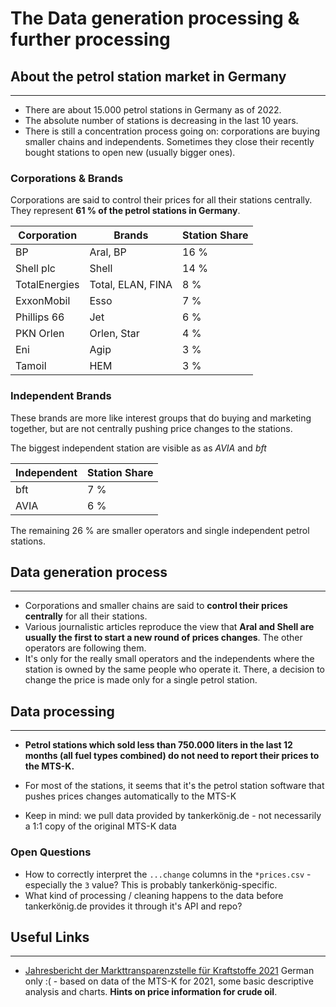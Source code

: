 # The Data generation processing & further processing

## About the petrol station market in Germany
---
- There are about 15.000 petrol stations in Germany as of 2022.
- The absolute number of stations is decreasing in the last 10 years.
- There is still a concentration process going on: corporations are buying smaller chains and independents. Sometimes they close their recently bought stations to open new (usually bigger ones).

### Corporations & Brands

Corporations are said to control their prices for all their stations centrally. They represent **61 % of the petrol stations in Germany**.

|Corporation    | Brands            |Station Share |
|---------------|-------------------|------|
| BP            | Aral, BP          | 16 % |
| Shell plc     | Shell             | 14 % | 
| TotalEnergies | Total, ELAN, FINA | 8 %  |
| ExxonMobil    | Esso              | 7 %  |
| Phillips 66   | Jet               | 6 %  |
| PKN Orlen     | Orlen, Star       | 4 %  |
| Eni           | Agip              | 3 %  |
| Tamoil        | HEM               | 3 %  |


### Independent Brands
These brands are more like interest groups that do buying and marketing together, but are not centrally pushing price changes to the stations.

The biggest independent station are visible as as _AVIA_ and _bft_ 

| Independent | Station Share |
|-------------|-------|
| bft         | 7 %   |
| AVIA        | 6 %   |

The remaining 26 % are smaller operators and single independent petrol stations.

## Data generation process
--- 
- Corporations and smaller chains are said to **control their prices centrally** for all their stations.
- Various journalistic articles reproduce the view that **Aral and Shell are usually the first to start a new round of prices changes**. The other operators are following them.
- It's only for the really small operators and the independents where the station is owned by the same people who operate it. There, a decision to change the price is made only for a single petrol station.


## Data processing
---
- **Petrol stations which sold less than 750.000 liters in the last 12 months (all fuel types combined) do not need to report their prices to the MTS-K.**

- For most of the stations, it seems that it's the petrol station software that pushes prices changes automatically to the MTS-K

- Keep in mind: we pull data provided by tankerkönig.de - not necessarily a 1:1 copy of the original MTS-K data


### Open Questions
- How to correctly interpret the `...change` columns in the `*prices.csv` - especially the `3` value? This is probably tankerkönig-specific.
- What kind of processing / cleaning happens to the data before tankerkönig.de provides it through it's API and repo?




## Useful Links
---
- [Jah­res­be­richt der Markt­trans­pa­renz­stel­le für Kraft­stof­fe 2021](https://www.bundeskartellamt.de/SharedDocs/Publikation/DE/Berichte/Jahresbericht_MTS-K_2021.pdf?__blob=publicationFile&v=6)
German only :( - based on data of the MTS-K for 2021, some basic descriptive analysis and charts. **Hints on price information for crude oil**.

